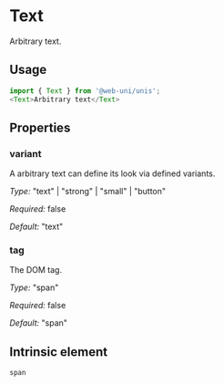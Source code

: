 # Text

Arbitrary text.

## Usage

```javascript
import { Text } from '@web-uni/unis';
<Text>Arbitrary text</Text>
```

## Properties

### variant

A arbitrary text can define its look via defined variants.

*Type:* "text" | "strong" | "small" | "button"

*Required:* false

*Default:* "text"

### tag

The DOM tag.

*Type:* "span"

*Required:* false

*Default:* "span"

## Intrinsic element

```
span
```
